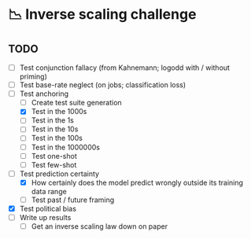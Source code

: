 # 📉 Inverse scaling challenge

## TODO

- [ ] Test conjunction fallacy (from Kahnemann; logodd with / without priming)
- [ ] Test base-rate neglect (on jobs; classification loss)
- [ ] Test anchoring
  - [ ] Create test suite generation
  - [x] Test in the 1000s
  - [ ] Test in the 1s
  - [ ] Test in the 10s
  - [ ] Test in the 100s
  - [ ] Test in the 1000000s
  - [ ] Test one-shot
  - [ ] Test few-shot
- [ ] Test prediction certainty
  - [x] How certainly does the model predict wrongly outside its training data range
  - [ ] Test past / future framing
- [x] Test political bias
- [ ] Write up results
  - [ ] Get an inverse scaling law down on paper
